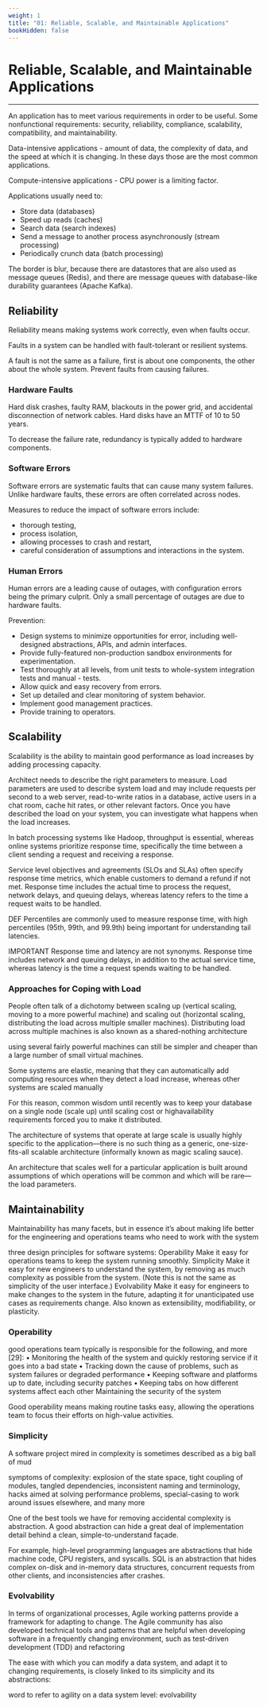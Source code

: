 ```yaml
---
weight: 1
title: "01: Reliable, Scalable, and Maintainable Applications"
bookHidden: false
---
```


# Reliable, Scalable, and Maintainable Applications
---

An application has to meet various requirements in order to be useful. Some nonfunctional requirements: security, reliability, compliance, scalability, compatibility, and maintainability.

Data-intensive applications - amount of data, the complexity of data, and the speed at which it is changing. In these days those are the most common applications.

Compute-intensive applications - CPU power is a limiting factor.

Applications usually need to:
- Store data (databases)
- Speed up reads (caches)
- Search data (search indexes)
- Send a message to another process asynchronously (stream processing)
- Periodically crunch data (batch processing)

The border is blur, because there are datastores that are also used as message
queues (Redis), and there are message queues with database-like durability guarantees
(Apache Kafka).


## Reliability

Reliability means making systems work correctly, even when faults occur.

Faults in a system can be handled with fault-tolerant or resilient systems. 

A fault is not the same as a failure, first is about one components, the other about the whole system. Prevent faults from causing failures.

### Hardware Faults

Hard disk crashes, faulty RAM, blackouts in the power grid, and accidental disconnection of network cables. Hard disks have an MTTF of 10 to 50 years.

To decrease the failure rate, redundancy is typically added to hardware components.


### Software Errors
Software errors are systematic faults that can cause many system failures.
Unlike hardware faults, these errors are often correlated across nodes.

Measures to reduce the impact of software errors include:
- thorough testing,
- process isolation,
- allowing processes to crash and restart,
- careful consideration of assumptions and interactions in the system.


### Human Errors
Human errors are a leading cause of outages, with configuration errors being the primary culprit. Only a small percentage of outages are due to hardware faults.

Prevention:
- Design systems to minimize opportunities for error, including well-designed abstractions, APIs, and admin interfaces.
- Provide fully-featured non-production sandbox environments for experimentation.
- Test thoroughly at all levels, from unit tests to whole-system integration tests and manual - tests.
- Allow quick and easy recovery from errors.
- Set up detailed and clear monitoring of system behavior.
- Implement good management practices.
- Provide training to operators.

## Scalability

Scalability is the ability to maintain good performance as load increases by adding processing capacity.

Architect needs to describe the right parameters to measure. Load parameters are used to describe system load and may include requests per second to a web server, read-to-write ratios in a database, active users in a chat room, cache hit rates, or other relevant factors. Once you have described the load on your system, you can investigate what happens
when the load increases.

In batch processing systems like Hadoop, throughput is essential, whereas online systems prioritize response time, specifically the time between a client sending a request and receiving a response.

Service level objectives and agreements (SLOs and SLAs) often specify response time metrics, which enable customers to demand a refund if not met. Response time includes the actual time to process the request, network delays, and queuing delays, whereas latency refers to the time a request waits to be handled.

DEF
Percentiles are commonly used to measure response time, with high percentiles (95th, 99th, and 99.9th) being important for understanding tail latencies.

IMPORTANT
Response time and latency are not synonyms. Response time includes network and queuing delays, in addition to the actual service time, whereas latency is the time a request spends waiting to be handled.

### Approaches for Coping with Load

People often talk of a dichotomy between scaling up (vertical scaling, moving to a
more powerful machine) and scaling out (horizontal scaling, distributing the load
across multiple smaller machines). Distributing load across multiple machines is also
known as a shared-nothing architecture

using several fairly powerful
machines can still be simpler and cheaper than a large number of small virtual
machines.

Some systems are elastic, meaning that they can automatically add computing resources
when they detect a load increase, whereas other systems are scaled manually

For this reason, common wisdom until recently
was to keep your database on a single node (scale up) until scaling cost or highavailability
requirements forced you to make it distributed.


The architecture of systems that operate at large scale is usually highly specific to the
application—there is no such thing as a generic, one-size-fits-all scalable architecture
(informally known as magic scaling sauce).


An architecture that scales well for a particular application is built around assumptions
of which operations will be common and which will be rare—the load parameters.


## Maintainability

Maintainability has many facets, but in essence it’s about making life better for the
engineering and operations teams who need to work with the system

three design principles for software
systems:
Operability
Make it easy for operations teams to keep the system running smoothly.
Simplicity
Make it easy for new engineers to understand the system, by removing as much
complexity as possible from the system. (Note this is not the same as simplicity
of the user interface.)
Evolvability
Make it easy for engineers to make changes to the system in the future, adapting
it for unanticipated use cases as requirements change. Also known as extensibility,
modifiability, or plasticity.

### Operability
good
operations team typically is responsible for the following, and more [29]:
• Monitoring the health of the system and quickly restoring service if it goes into a
bad state
• Tracking down the cause of problems, such as system failures or degraded performance
• Keeping software and platforms up to date, including security patches
• Keeping tabs on how different systems affect each other
Maintaining the security of the system

Good operability means making routine tasks easy, allowing the operations team to
focus their efforts on high-value activities.


### Simplicity

A software project mired in complexity is sometimes
described as a big ball of mud

symptoms of complexity: explosion of the state space, tight
coupling of modules, tangled dependencies, inconsistent naming and terminology,
hacks aimed at solving performance problems, special-casing to work around issues
elsewhere, and many more

One of the best tools we have for removing accidental complexity is abstraction. A
good abstraction can hide a great deal of implementation detail behind a clean,
simple-to-understand façade.

For example, high-level programming languages are abstractions that hide machine
code, CPU registers, and syscalls. SQL is an abstraction that hides complex on-disk
and in-memory data structures, concurrent requests from other clients, and inconsistencies
after crashes.


### Evolvability


In terms of organizational processes, Agile working patterns provide a framework for
adapting to change. The Agile community has also developed technical tools and patterns
that are helpful when developing software in a frequently changing environment,
such as test-driven development (TDD) and refactoring

The ease with which you can modify a data system, and adapt it to changing requirements,
is closely linked to its simplicity and its abstractions:

word to refer to agility on a data system
level: evolvability